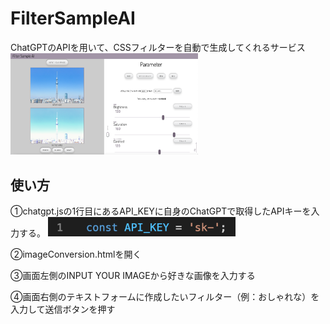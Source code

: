 # FilterSampleAI
ChatGPTのAPIを用いて、CSSフィルターを自動で生成してくれるサービス
<kbd><img src="img/実行結果.png" width="300"></kbd>

## 使い方
①chatgpt.jsの1行目にあるAPI_KEYに自身のChatGPTで取得したAPIキーを入力する。
<kbd><img src="img/APIキー.png" width="300"></kbd>

②imageConversion.htmlを開く

③画面左側のINPUT YOUR IMAGEから好きな画像を入力する

④画面右側のテキストフォームに作成したいフィルター（例：おしゃれな）を入力して送信ボタンを押す
